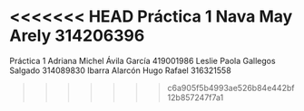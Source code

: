 <<<<<<< HEAD
Práctica 1 Nava May Arely 314206396
=======
Práctica 1
Adriana Michel Ávila García 419001986
Leslie Paola Gallegos Salgado 314089830
Ibarra Alarcón Hugo Rafael 316321558
>>>>>>> c6a905f5b4993ae526b84e442bf12b857247f7a1
